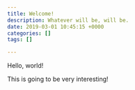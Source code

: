 ```yaml
---
title: Welcome!
description: Whatever will be, will be.
date: 2019-03-01 10:45:15 +0000
categories: []
tags: []

---
```

Hello, world!

<!--more-->

This is going to be very interesting!